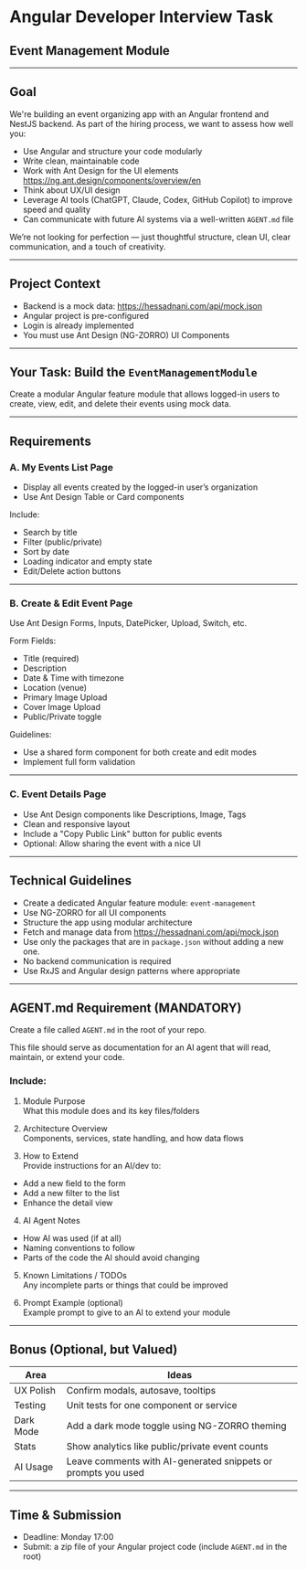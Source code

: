 # Angular Developer Interview Task
## Event Management Module

---

## Goal

We're building an event organizing app with an Angular frontend and NestJS backend. As part of the hiring process, we want to assess how well you:

- Use Angular and structure your code modularly
- Write clean, maintainable code
- Work with Ant Design for the UI elements  
  https://ng.ant.design/components/overview/en
- Think about UX/UI design
- Leverage AI tools (ChatGPT, Claude, Codex, GitHub Copilot) to improve speed and quality
- Can communicate with future AI systems via a well-written `AGENT.md` file

We’re not looking for perfection — just thoughtful structure, clean UI, clear communication, and a touch of creativity.

---

## Project Context

- Backend is a mock data: https://hessadnani.com/api/mock.json
- Angular project is pre-configured
- Login is already implemented
- You must use Ant Design (NG-ZORRO) UI Components

---

## Your Task: Build the `EventManagementModule`

Create a modular Angular feature module that allows logged-in users to create, view, edit, and delete their events using mock data.

---

## Requirements

### A. My Events List Page

- Display all events created by the logged-in user’s organization
- Use Ant Design Table or Card components

Include:
- Search by title
- Filter (public/private)
- Sort by date
- Loading indicator and empty state
- Edit/Delete action buttons

---

### B. Create & Edit Event Page

Use Ant Design Forms, Inputs, DatePicker, Upload, Switch, etc.

Form Fields:
- Title (required)
- Description
- Date & Time with timezone
- Location (venue)
- Primary Image Upload
- Cover Image Upload
- Public/Private toggle

Guidelines:
- Use a shared form component for both create and edit modes
- Implement full form validation

---

### C. Event Details Page

- Use Ant Design components like Descriptions, Image, Tags
- Clean and responsive layout
- Include a "Copy Public Link" button for public events
- Optional: Allow sharing the event with a nice UI

---

## Technical Guidelines

- Create a dedicated Angular feature module: `event-management`
- Use NG-ZORRO for all UI components
- Structure the app using modular architecture
- Fetch and manage data from https://hessadnani.com/api/mock.json
- Use only the packages that are in `package.json` without adding a new one.
- No backend communication is required
- Use RxJS and Angular design patterns where appropriate

---

## AGENT.md Requirement (MANDATORY)

Create a file called `AGENT.md` in the root of your repo.

This file should serve as documentation for an AI agent that will read, maintain, or extend your code.

### Include:

1. Module Purpose  
   What this module does and its key files/folders

2. Architecture Overview  
   Components, services, state handling, and how data flows

3. How to Extend  
   Provide instructions for an AI/dev to:
  - Add a new field to the form
  - Add a new filter to the list
  - Enhance the detail view

4. AI Agent Notes
  - How AI was used (if at all)
  - Naming conventions to follow
  - Parts of the code the AI should avoid changing

5. Known Limitations / TODOs  
   Any incomplete parts or things that could be improved

6. Prompt Example (optional)  
   Example prompt to give to an AI to extend your module

---

## Bonus (Optional, but Valued)

| Area        | Ideas                                                                 |
|-------------|------------------------------------------------------------------------|
| UX Polish   | Confirm modals, autosave, tooltips                                     |
| Testing     | Unit tests for one component or service                                |
| Dark Mode   | Add a dark mode toggle using NG-ZORRO theming                          |
| Stats       | Show analytics like public/private event counts                        |
| AI Usage    | Leave comments with AI-generated snippets or prompts you used          |

---

## Time & Submission

- Deadline: Monday 17:00
- Submit: a zip file of your Angular project code (include `AGENT.md` in the root)
